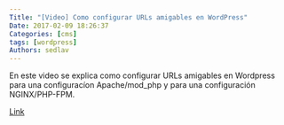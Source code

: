 ```yaml
---
Title: "[Video] Como configurar URLs amigables en WordPress"
Date: 2017-02-09 18:26:37
Categories: [cms]
tags: [wordpress]
Authors: sedlav
---
```


En este video se explica como configurar URLs amigables en Wordpress para una configuracíon Apache/mod_php y para una configuración NGINX/PHP-FPM.

[Link](https://www.youtube.com/watch?v=vuxuDBbnzX8)
